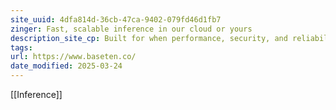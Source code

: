 ```yaml
---
site_uuid: 4dfa814d-36cb-47ca-9402-079fd46d1fb7
zinger: Fast, scalable inference in our cloud or yours
description_site_cp: Built for when performance, security, and reliability matter, wrapped with a delightful developer experience.
tags: 
url: https://www.baseten.co/
date_modified: 2025-03-24
---
```



[[Inference]]
